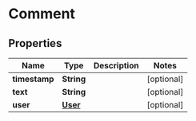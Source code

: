 
# Comment

## Properties
Name | Type | Description | Notes
------------ | ------------- | ------------- | -------------
**timestamp** | **String** |  |  [optional]
**text** | **String** |  |  [optional]
**user** | [**User**](User.md) |  |  [optional]



